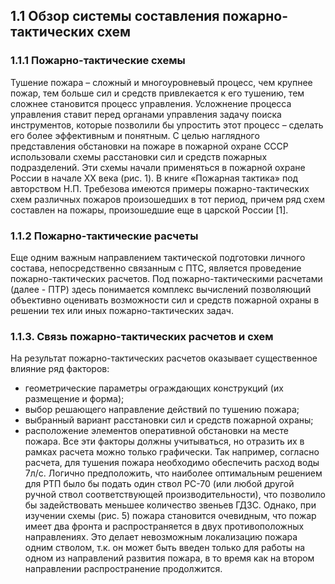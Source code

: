 ## 1.1 Обзор системы составления пожарно-тактических схем 
### 1.1.1 Пожарно-тактические схемы
Тушение пожара – сложный и многоуровневый процесс, чем крупнее пожар, тем больше сил и средств привлекается к его тушению, тем сложнее становится процесс управления. Усложнение процесса управления ставит перед органами управления задачу поиска инструментов, которые позволили бы упростить этот процесс – сделать его более эффективным и понятным.  С целью наглядного представления обстановки на пожаре в пожарной охране СССР использовали схемы расстановки сил и средств пожарных подразделений. Эти схемы начали применяться в пожарной охране России в начале XX века (рис. 1). В книге «Пожарная тактика» под авторством Н.П. Требезова имеются примеры пожарно-тактических схем различных пожаров произошедших в тот период, причем ряд схем составлен на пожары, произошедшие еще в царской России [1].
### 1.1.2 Пожарно-тактические расчеты
Еще одним важным направлением тактической подготовки личного состава, непосредственно связанным с ПТС, является проведение пожарно-тактических расчетов. 
Под пожарно-тактическими расчетами (далее - ПТР) здесь понимается комплекс вычислений позволяющий объективно оценивать возможности сил и средств пожарной охраны в решении тех или иных пожарно-тактических задач. 
### 1.1.3. Связь пожарно-тактических расчетов и схем
На результат пожарно-тактических расчетов оказывает существенное влияние ряд факторов:
- геометрические параметры ограждающих конструкций (их размещение и форма);
- выбор решающего направление действий по тушению пожара;
- выбранный вариант расстановки сил и средств пожарной охраны;
- расположение элементов оперативной обстановки на месте пожара.
Все эти факторы должны учитываться, но отразить их в рамках расчета можно только графически. Так например, согласно расчета, для тушения пожара необходимо обеспечить расход воды 7л/с. Логично предположить, что наиболее оптимальным решением для РТП было бы подать один ствол РС-70 (или любой другой ручной ствол соответствующей производительности), что позволило бы задействовать меньшее количество звеньев ГДЗС. Однако, при изучении схемы (рис. 5) пожара становится очевидным, что пожар имеет два фронта и распространяется в двух противоположных направлениях. Это делает невозможным локализацию пожара одним стволом, т.к. он может быть введен только для работы на одном из направлений развития пожара, в то время как на втором направлении распространение продолжится. 
